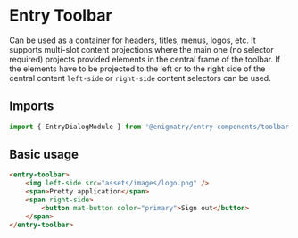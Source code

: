 # Entry Toolbar

Can be used as a container for headers, titles, menus, logos, etc. It supports multi-slot content projections
where the main one (no selector required) projects provided elements in the central frame of the toolbar. If the elements have to be projected to the left or to the right side of the central content `left-side` or `right-side` content selectors can be used.

## Imports

```ts
import { EntryDialogModule } from '@enigmatry/entry-components/toolbar';
```

## Basic usage

```html
<entry-toolbar>
    <img left-side src="assets/images/logo.png" />
    <span>Pretty application</span>
    <span right-side>
        <button mat-button color="primary">Sign out</button>
    </span>
</entry-toolbar>
```
